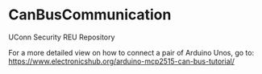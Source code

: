 # CanBusCommunication
UConn Security REU Repository

For a more detailed view on how to connect a pair of Arduino Unos, go to:
  https://www.electronicshub.org/arduino-mcp2515-can-bus-tutorial/


